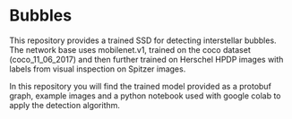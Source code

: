# Bubbles

This repository provides a trained SSD for detecting interstellar bubbles. The network base uses mobilenet.v1, trained on the coco dataset (coco_11_06_2017) and then further trained on Herschel HPDP images with labels from visual inspection on Spitzer images.  

In this repository you will find the trained model provided as a protobuf graph, example images and a python notebook used with google colab to apply the detection algorithm. 

